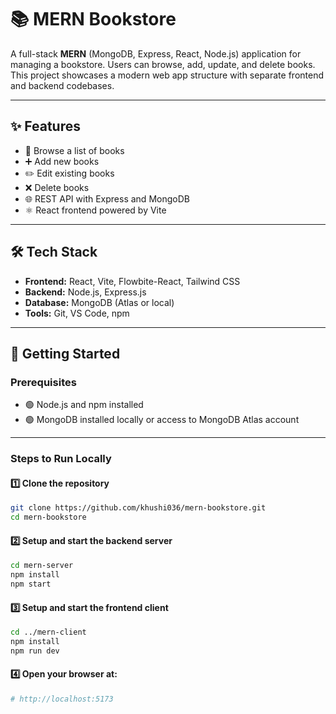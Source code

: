 # 📚 MERN Bookstore

A full-stack **MERN** (MongoDB, Express, React, Node.js) application for managing a bookstore. Users can browse, add, update, and delete books. This project showcases a modern web app structure with separate frontend and backend codebases.

---

## ✨ Features

- 📖 Browse a list of books  
- ➕ Add new books  
- ✏️ Edit existing books  
- ❌ Delete books  
- 🌐 REST API with Express and MongoDB  
- ⚛️ React frontend powered by Vite  

---

## 🛠️ Tech Stack

- **Frontend:** React, Vite, Flowbite-React, Tailwind CSS  
- **Backend:** Node.js, Express.js  
- **Database:** MongoDB (Atlas or local)  
- **Tools:** Git, VS Code, npm  

---

## 🚀 Getting Started

### Prerequisites

- 🟢 Node.js and npm installed  
- 🟢 MongoDB installed locally or access to MongoDB Atlas account  

---

### Steps to Run Locally

#### 1️⃣ Clone the repository

```bash
git clone https://github.com/khushi036/mern-bookstore.git
cd mern-bookstore
```

#### 2️⃣ Setup and start the backend server
```bash
cd mern-server
npm install
npm start
```

#### 3️⃣ Setup and start the frontend client
```bash
cd ../mern-client
npm install
npm run dev
```

#### 4️⃣ Open your browser at:
```bash
# http://localhost:5173
```
